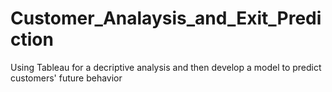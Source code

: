 # Customer_Analaysis_and_Exit_Prediction
Using Tableau for a decriptive analysis and then develop a model to predict customers' future behavior
